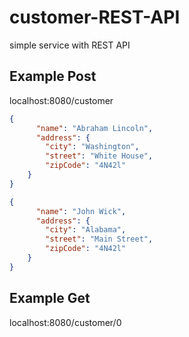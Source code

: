 # customer-REST-API
simple service with REST API

## Example Post

localhost:8080/customer
```json
{
      "name": "Abraham Lincoln",
      "address": {
    	"city": "Washington",
    	"street": "White House",
    	"zipCode": "4N42l"
    }
}
```
```json
{     
      "name": "John Wick",
      "address": {
    	"city": "Alabama",
    	"street": "Main Street",
    	"zipCode": "4N42l"
    }
}
```
## Example Get 

localhost:8080/customer/0
